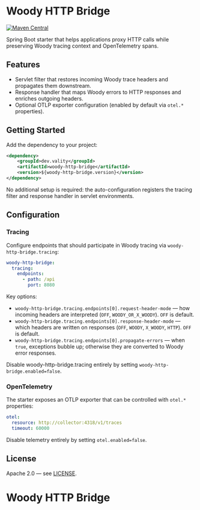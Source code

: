 # Woody HTTP Bridge
[![Maven Central](https://img.shields.io/maven-central/v/dev.vality/woody-http-bridge.svg)](https://central.sonatype.com/artifact/dev.vality/woody-http-bridge)

Spring Boot starter that helps applications proxy HTTP calls while preserving Woody tracing context and OpenTelemetry spans.

## Features

- Servlet filter that restores incoming Woody trace headers and propagates them downstream.
- Response handler that maps Woody errors to HTTP responses and enriches outgoing headers.
- Optional OTLP exporter configuration (enabled by default via `otel.*` properties).

## Getting Started

Add the dependency to your project:

```xml
<dependency>
    <groupId>dev.vality</groupId>
    <artifactId>woody-http-bridge</artifactId>
    <version>${woody-http-bridge.version}</version>
</dependency>
```

No additional setup is required: the auto-configuration registers the tracing filter and response handler in servlet environments.

## Configuration

### Tracing

Configure endpoints that should participate in Woody tracing via `woody-http-bridge.tracing`:

```yaml
woody-http-bridge:
  tracing:
    endpoints:
      - path: /api
        port: 8080
```

Key options:

- `woody-http-bridge.tracing.endpoints[0].request-header-mode` — how incoming headers are interpreted (`OFF`, `WOODY_OR_X_WOODY`). `OFF` is default.
- `woody-http-bridge.tracing.endpoints[0].response-header-mode` — which headers are written on responses (`OFF`, `WOODY`, `X_WOODY`, `HTTP`). `OFF` is default.
- `woody-http-bridge.tracing.endpoints[0].propagate-errors` — when `true`, exceptions bubble up; otherwise they are converted to Woody error responses.

Disable woody-http-bridge.tracing entirely by setting `woody-http-bridge.enabled=false`.

### OpenTelemetry

The starter exposes an OTLP exporter that can be controlled with `otel.*` properties:

```yaml
otel:
  resource: http://collector:4318/v1/traces
  timeout: 60000
```

Disable telemetry entirely by setting `otel.enabled=false`.

## License

Apache 2.0 — see [LICENSE](LICENSE).
# Woody HTTP Bridge
